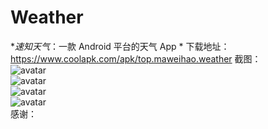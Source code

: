 # Weather
**速知天气*：一款 Android 平台的天气 App *
下载地址：https://www.coolapk.com/apk/top.maweihao.weather
截图：    
![avatar](http://image.coolapk.com/apk_image/2017/0827/enframe_2017-08-27-08-15-47-for-138843-o_1bogh3ssnpkf1f6opq81v5ggh6q-uid-546384.png.t.jpg)  
![avatar](http://image.coolapk.com/apk_image/2017/0827/enframe_2017-08-27-08-14-35-for-138843-o_1bogh48nr4ifi661u60bn71v5810-uid-546384.png.t.jpg)  
![avatar](http://image.coolapk.com/apk_image/2017/0827/enframe_2017-08-27-08-14-43-for-138843-o_1bogh4enm1f941v4ch0d53eb316-uid-546384.png.t.jpg)  
![avatar](http://image.coolapk.com/apk_image/2017/0827/enframe_2017-08-27-08-14-50-for-138843-o_1bogh4p6dg2e1a4l1p2ipgt1d751c-uid-546384.png.t.jpg)    
感谢：    
